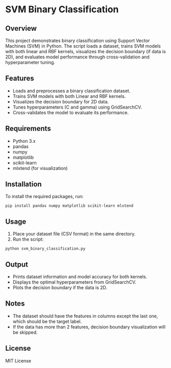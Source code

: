# SVM Binary Classification

## Overview

This project demonstrates binary classification using Support Vector Machines (SVM) in Python. The script loads a dataset, trains SVM models with both linear and RBF kernels, visualizes the decision boundary (if data is 2D), and evaluates model performance through cross-validation and hyperparameter tuning.

## Features

* Loads and preprocesses a binary classification dataset.
* Trains SVM models with both Linear and RBF kernels.
* Visualizes the decision boundary for 2D data.
* Tunes hyperparameters (C and gamma) using GridSearchCV.
* Cross-validates the model to evaluate its performance.

## Requirements

* Python 3.x
* pandas
* numpy
* matplotlib
* scikit-learn
* mlxtend (for visualization)

## Installation

To install the required packages, run:

```
pip install pandas numpy matplotlib scikit-learn mlxtend
```

## Usage

1. Place your dataset file (CSV format) in the same directory.
2. Run the script:

```
python svm_binary_classification.py
```

## Output

* Prints dataset information and model accuracy for both kernels.
* Displays the optimal hyperparameters from GridSearchCV.
* Plots the decision boundary if the data is 2D.

## Notes

* The dataset should have the features in columns except the last one, which should be the target label.
* If the data has more than 2 features, decision boundary visualization will be skipped.

## License

MIT License

